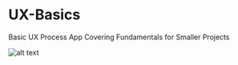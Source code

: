 # UX-Basics
Basic UX Process App Covering Fundamentals for Smaller Projects


![alt text](http://i.imgur.com/OankN27.png)
